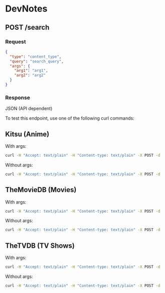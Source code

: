 # DevNotes
## POST /search
### Request
```json
{
  "type": "content_type",
  "query": "search_query",
  "args": {
    "arg1": "arg1",
    "arg2": "arg2"
  }
}
```
### Response
JSON (API dependent)

To test this endpoint, use one of the following curl commands:
## Kitsu (Anime)
With args:
```bash
curl -H "Accept: text/plain" -H "Content-type: text/plain" -X POST -d '{"type":"anime","query":"bleach","args":{"categories":"Action"}}' http://localhost:8080/search
```
Without args:
```bash
curl -H "Accept: text/plain" -H "Content-type: text/plain" -X POST -d '{"type":"anime","query":"bleach"}' http://localhost:8080/search
```
## TheMovieDB (Movies)
With args:
```bash
curl -H "Accept: text/plain" -H "Content-type: text/plain" -X POST -d '{"type":"movie","query":"spider man","args":{"primary_release_year":"2021"}}' http://localhost:8080/search
```
Without args:
```bash
curl -H "Accept: text/plain" -H "Content-type: text/plain" -X POST -d '{"type":"movie","query":"spider man"}' http://localhost:8080/search
```
## TheTVDB (TV Shows)
With args:
```bash
curl -H "Accept: text/plain" -H "Content-type: text/plain" -X POST -d '{"type":"tv","query":"the office","args":{"first_air_date_year":"2005"}}' http://localhost:8080/search
```
Without args:
```bash
curl -H "Accept: text/plain" -H "Content-type: text/plain" -X POST -d '{"type":"tv","query":"the office"}' http://localhost:8080/search
```